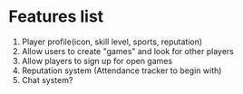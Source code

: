 # Features list

1. Player profile(icon, skill level, sports, reputation)
2. Allow users to create "games" and look for other players
3. Allow players to sign up for open games
4. Reputation system (Attendance tracker to begin with) 
5. Chat system? 
